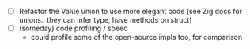 - [ ] Refactor the Value union to use more elegant code (see Zig docs for unions.. they can infer type, have methods on struct)
- [ ] (someday) code profiling / speed
    - could profile some of the open-source impls too, for comparison
